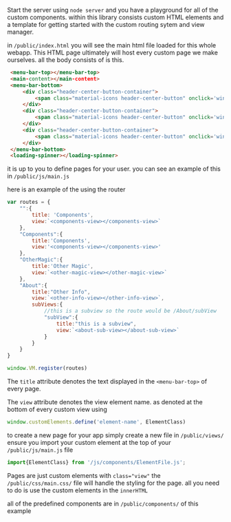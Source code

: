 Start the server using `node server` and you have a playground for all of the custom components. within this library consists custom HTML elements and a template for getting started with the custom routing sytem and view manager.


in `/public/index.html` you will see the main html file loaded for this whole webapp. This HTML page ultimately will host every custom page we make ourselves. all the body consists of is this.
```html
 <menu-bar-top></menu-bar-top>
 <main-content></main-content>
 <menu-bar-bottom>
     <div class="header-center-button-container">
         <span class="material-icons header-center-button" onclick='window.history.pushState("","","/OtherMagic")'>auto_awesome</span>
     </div>
     <div class="header-center-button-container">
         <span class="material-icons header-center-button" onclick='window.history.pushState("","","/Components")'>auto_awesome_motion</span>                                        
     </div>
     <div class="header-center-button-container">
         <span class="material-icons header-center-button" onclick='window.history.pushState("","","/About")'>info</span>                                        
     </div>
 </menu-bar-bottom>
 <loading-spinner></loading-spinner>
```

it is up to you to define pages for your user. you can see an example of this in `/public/js/main.js`

here is an example of the using the router

```javascript
var routes = {
    "":{
        title: 'Components',
        view:`<components-view></components-view>`
    },
    "Components":{
        title:'Components',
        view:'<components-view></components-view>'
    },
    "OtherMagic":{
        title:'Other Magic',
        view:`<other-magic-view></other-magic-view>`
    },
    "About":{
        title:"Other Info",
        view:`<other-info-view></other-info-view>`,
        subViews:{
            //this is a subview so the route would be /About/subView
            "subView":{
                title:"this is a subview",
                view:`<about-sub-view></about-sub-view>`
            }
        }
    }
}

window.VM.register(routes)
```

The `title` attribute denotes the text displayed in the `<menu-bar-top>` of every page.

The `view` attribute denotes the view element name. as denoted at the bottom of every custom view using
```javascript
window.customElements.define('element-name', ElementClass)
```

to create a new page for your app simply create a new file in `/public/views/` ensure you import your custom element at the top of your `/public/js/main.js` file
```javascript
import{ElementClass} from '/js/components/ElementFile.js';
```
Pages are just custom elements with `class="view"` the `/public/css/main.css/` file will handle the styling for the page. all you need to do is use the custom elements in the `innerHTML`

all of the predefined components are in `/public/components/` of this example 